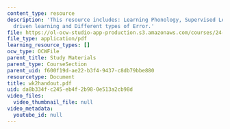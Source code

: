 ```yaml
---
content_type: resource
description: 'This resource includes: Learning Phonology, Supervised Learning, Error
  driven learning and Different types of Error.'
file: https://ol-ocw-studio-app-production.s3.amazonaws.com/courses/24-964-topics-in-phonology-fall-2004/da8b334fc245eb4f2b980e513a2cb98d_wk2handout.pdf
file_type: application/pdf
learning_resource_types: []
ocw_type: OCWFile
parent_title: Study Materials
parent_type: CourseSection
parent_uid: f600f19d-ae22-b3f4-9437-c8db79bbe880
resourcetype: Document
title: wk2handout.pdf
uid: da8b334f-c245-eb4f-2b98-0e513a2cb98d
video_files:
  video_thumbnail_file: null
video_metadata:
  youtube_id: null
---
```

